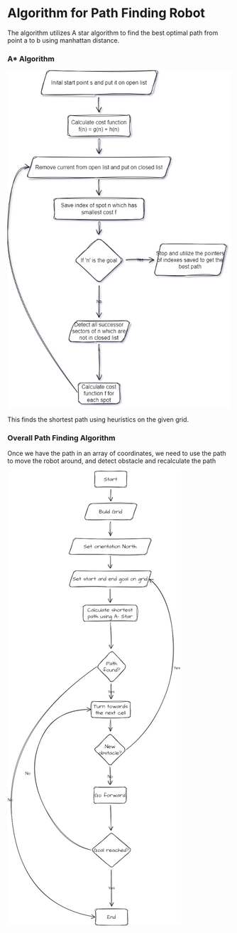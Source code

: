 # Algorithm for Path Finding Robot
The algorithm utilizes A star algorithm to find the best optimal path from point a to b using manhattan distance.

### A* Algorithm

![Alt text](images/aStar.png)

This finds the shortest path using heuristics on the given grid.


### Overall Path Finding Algorithm
Once we have the path in an array of coordinates, we need to use the path to move the robot around, and detect obstacle and recalculate the path

![Alt text](images/algorithm.png)